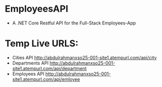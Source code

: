 # EmployeesAPI
* A .NET Core Restful API for the Full-Stack Employees-App
# Temp Live URLS:
* Cities API http://abdulrahmanxso25-001-site1.atempurl.com/api/city
* Departments API http://abdulrahmanxso25-001-site1.atempurl.com/api/department
* Employees API http://abdulrahmanxso25-001-site1.atempurl.com/api/emloyee
